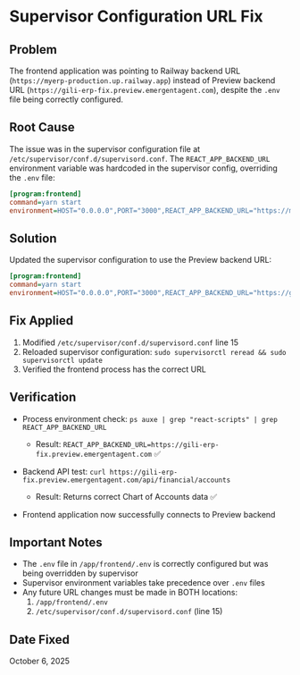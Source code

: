 # Supervisor Configuration URL Fix

## Problem
The frontend application was pointing to Railway backend URL (`https://myerp-production.up.railway.app`) instead of Preview backend URL (`https://gili-erp-fix.preview.emergentagent.com`), despite the `.env` file being correctly configured.

## Root Cause
The issue was in the supervisor configuration file at `/etc/supervisor/conf.d/supervisord.conf`. The `REACT_APP_BACKEND_URL` environment variable was hardcoded in the supervisor config, overriding the `.env` file:

```ini
[program:frontend]
command=yarn start
environment=HOST="0.0.0.0",PORT="3000",REACT_APP_BACKEND_URL="https://myerp-production.up.railway.app",DANGEROUSLY_DISABLE_HOST_CHECK="true"
```

## Solution
Updated the supervisor configuration to use the Preview backend URL:

```ini
[program:frontend]
command=yarn start
environment=HOST="0.0.0.0",PORT="3000",REACT_APP_BACKEND_URL="https://gili-erp-fix.preview.emergentagent.com",DANGEROUSLY_DISABLE_HOST_CHECK="true"
```

## Fix Applied
1. Modified `/etc/supervisor/conf.d/supervisord.conf` line 15
2. Reloaded supervisor configuration: `sudo supervisorctl reread && sudo supervisorctl update`
3. Verified the frontend process has the correct URL

## Verification
- Process environment check: `ps auxe | grep "react-scripts" | grep REACT_APP_BACKEND_URL`
  - Result: `REACT_APP_BACKEND_URL=https://gili-erp-fix.preview.emergentagent.com` ✅

- Backend API test: `curl https://gili-erp-fix.preview.emergentagent.com/api/financial/accounts`
  - Result: Returns correct Chart of Accounts data ✅

- Frontend application now successfully connects to Preview backend

## Important Notes
- The `.env` file in `/app/frontend/.env` is correctly configured but was being overridden by supervisor
- Supervisor environment variables take precedence over `.env` files
- Any future URL changes must be made in BOTH locations:
  1. `/app/frontend/.env`
  2. `/etc/supervisor/conf.d/supervisord.conf` (line 15)

## Date Fixed
October 6, 2025
